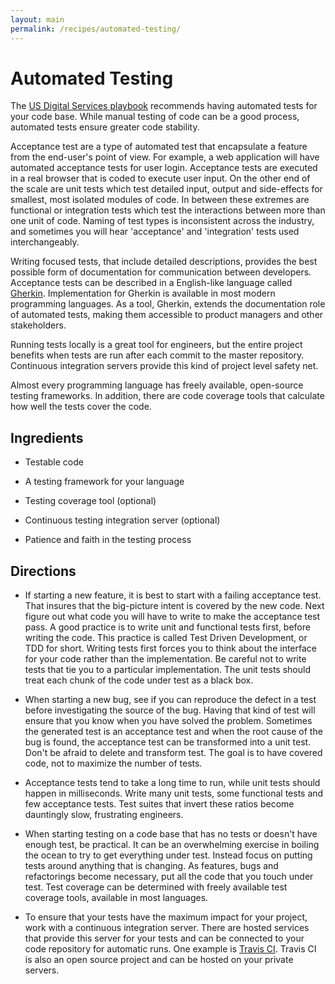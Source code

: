 ```yaml
---
layout: main
permalink: /recipes/automated-testing/
---
```

# Automated Testing

> 

The [US Digital Services playbook](https://playbook.cio.gov) recommends having automated tests for your code base. While manual testing of code can be a good process, automated tests ensure greater code stability.

Acceptance test are a type of automated test that encapsulate a feature from the end-user's point of view. For example, a web application will have automated acceptance tests for user login. Acceptance tests are executed in a real browser that is coded to execute user input. On the other end of the scale are unit tests which test detailed input, output and side-effects for smallest, most isolated modules of code. In between these extremes are functional or integration tests which test the interactions between more than one unit of code. Naming of test types is inconsistent across the industry, and sometimes you will hear 'acceptance' and 'integration' tests used interchangeably.

Writing focused tests, that include detailed descriptions, provides the best possible form of documentation for communication between developers. Acceptance tests can be described in a English-like language called [Gherkin](https://github.com/cucumber/cucumber/wiki/Gherkin). Implementation for Gherkin is available in most modern programming languages. As a tool, Gherkin, extends the documentation role of automated tests, making them accessible to product managers and other stakeholders.

Running tests locally is a great tool for engineers, but the entire project benefits when tests are run after each commit to the master repository. Continuous integration servers provide this kind of project level safety net.

Almost every programming language has freely available, open-source testing frameworks. In addition, there are code coverage tools that calculate how well the tests cover the code.


## Ingredients

  * Testable code

  * A testing framework for your language

  * Testing coverage tool (optional)

  * Continuous testing integration server (optional)

  * Patience and faith in the testing process


## Directions

  * If starting a new feature, it is best to start with a failing acceptance test. That insures that the big-picture intent is covered by the new code. Next figure out what code you will have to write to make the acceptance test pass. A good practice is to write unit and functional tests first, before writing the code. This practice is called Test Driven Development, or TDD for short. Writing tests first forces you to think about the interface for your code rather than the implementation. Be careful not to write tests that tie you to a particular implementation. The unit tests should treat each chunk of the code under test as a black box.

  * When starting a new bug, see if you can reproduce the defect in a test before investigating the source of the bug. Having that kind of test will ensure that you know when you have solved the problem. Sometimes the generated test is an acceptance test and when the root cause of the bug is found, the acceptance test can be transformed into a unit test. Don't be afraid to delete and transform test. The goal is to have covered code, not to maximize the number of tests.

  * Acceptance tests tend to take a long time to run, while unit tests should happen in milliseconds. Write many unit tests, some functional tests and few acceptance tests. Test suites that invert these ratios become dauntingly slow, frustrating engineers.

  * When starting testing on a code base that has no tests or doesn't have enough test, be practical. It can be an overwhelming exercise in boiling the ocean to try to get everything under test. Instead focus on putting tests around anything that is changing. As features, bugs and refactorings become necessary, put all the code that you touch under test. Test coverage can be determined with freely available test coverage tools, available in most languages.

  * To ensure that your tests have the maximum impact for your project, work with a continuous integration server. There are hosted services that provide this server for your tests and can be connected to your code repository for automatic runs. One example is [Travis CI](https://travis-ci.org/). Travis CI is also an open source project and can be hosted on your private servers.
